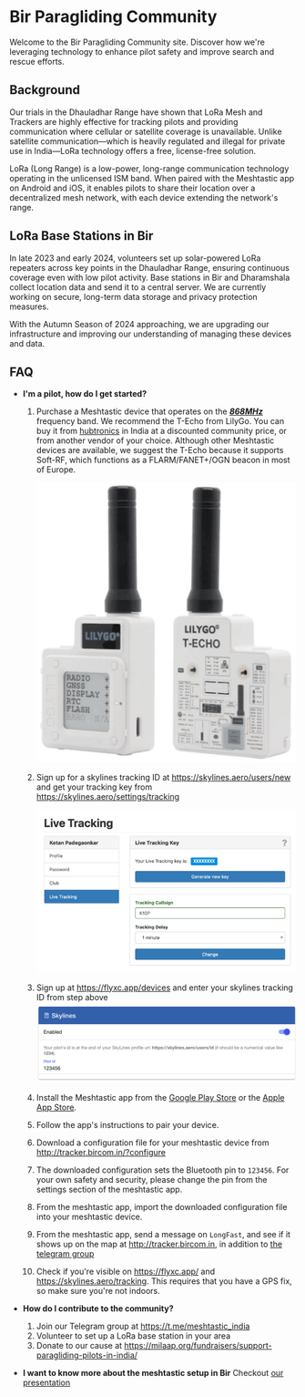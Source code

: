 # Bir Paragliding Community

Welcome to the Bir Paragliding Community site. Discover how we're leveraging technology to enhance pilot safety and
improve search and rescue efforts.

## Background

Our trials in the Dhauladhar Range have shown that LoRa Mesh and Trackers are highly effective for tracking pilots and
providing communication where cellular or satellite coverage is unavailable. Unlike satellite communication—which is
heavily regulated and illegal for private use in India—LoRa technology offers a free, license-free solution.

LoRa (Long Range) is a low-power, long-range communication technology operating in the unlicensed ISM band. When paired
with the Meshtastic app on Android and iOS, it enables pilots to share their location over a decentralized mesh network,
with each device extending the network's range.

## LoRa Base Stations in Bir

In late 2023 and early 2024, volunteers set up solar-powered LoRa repeaters across key points in the Dhauladhar Range,
ensuring continuous coverage even with low pilot activity. Base stations in Bir and Dharamshala collect location data
and send it to a central server. We are currently working on secure, long-term data storage and privacy protection
measures.

With the Autumn Season of 2024 approaching, we are upgrading our infrastructure and improving our understanding of
managing these devices and data.

## FAQ

- **I'm a pilot, how do I get started?**

  1. Purchase a Meshtastic device that operates on the **_<ins>868MHz</ins>_** frequency band. We recommend the
     T-Echo from LilyGo. You can buy it from [hubtronics](https://docs.google.com/spreadsheets/d/10p-snL0-lxky0taJKvxZBNUQqcaO5LD9qC_WaZeRUKY/edit?gid=1208512175#gid=1208512175) in India at a discounted community price, or from another
     vendor of your choice. Although other Meshtastic devices are available, we suggest the T-Echo because it supports
     Soft-RF, which functions as a FLARM/FANET+/OGN beacon in most of Europe.

     ![](images/t-echo.png 'LilyGo T-Echo')

  2. Sign up for a skylines tracking ID at https://skylines.aero/users/new and get your tracking key
     from https://skylines.aero/settings/tracking

     ![](images/skylines-tracking-key.png)

  3. Sign up at https://flyxc.app/devices and enter your skylines tracking ID from step above
     ![flyxc-config.png](images/flyxc-config.png 'FlyXC Configuration')

  4. Install the Meshtastic app from
     the [Google Play Store](https://play.google.com/store/apps/details?id=com.geeksville.mesh&referrer=utm_source=downloads-page)
     or the [Apple App Store](https://itunes.apple.com/WebObjects/MZStore.woa/wa/viewSoftware?id=1586432531).

  5. Follow the app's instructions to pair your device.
  6. Download a configuration file for your meshtastic device from http://tracker.bircom.in/?configure
  7. The downloaded configuration sets the Bluetooth pin to `123456`. For your own safety and security, please change
     the pin from the settings section of the meshtastic app.
  8. From the meshtastic app, import the downloaded configuration file into your meshtastic device.
  9. From the meshtastic app, send a message on `LongFast`, and see if it shows up on the map
     at http://tracker.bircom.in, in addition to [the telegram group](https://t.me/meshtastic_india/22)
  10. Check if you're visible on https://flyxc.app/ and https://skylines.aero/tracking. This requires that you have a GPS fix, so make sure you're not indoors.

- **How do I contribute to the community?**

  1. Join our Telegram group at https://t.me/meshtastic_india
  2. Volunteer to set up a LoRa base station in your area
  3. Donate to our cause at https://milaap.org/fundraisers/support-paragliding-pilots-in-india/

- **I want to know more about the meshtastic setup in Bir**
  Checkout [our presentation](https://bit.ly/MeshtasticBir)
